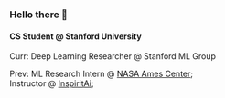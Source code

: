 ### Hello there 👋

#### CS Student @ Stanford University 
Curr:
Deep Learning Researcher @ Stanford ML Group

Prev: 
ML Research Intern @ [NASA Ames Center](https://www.nasa.gov/ames);<br>
Instructor @ [InspiritAi](https://www.inspiritai.com/);<br>

<!--
- ⚙️ Currently building more personal projects & recruit
- 📫 Email me: anhn@stanford.edu  Connect: https://www.linkedin.com/in/anhtomnguyen/
- ⚡️ Fun fact: I love volleyball
-->
